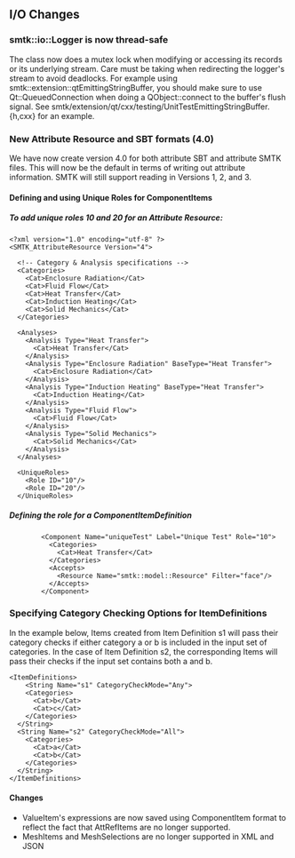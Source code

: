 ## I/O Changes

### smtk::io::Logger is now thread-safe
The class now does a mutex lock when modifying or accessing its records or its underlying stream.  Care must be taking when redirecting the logger's stream to avoid deadlocks.  For example using smtk::extension::qtEmittingStringBuffer, you should make sure to use Qt::QueuedConnection when doing a QObject::connect to the buffer's flush signal.  See smtk/extension/qt/cxx/testing/UnitTestEmittingStringBuffer.{h,cxx} for an example.

### New Attribute Resource and SBT formats (4.0)
We have now create version 4.0 for both attribute SBT and attribute SMTK files.  This will now be the default in terms of writing out attribute information.  SMTK will still support reading in Versions 1, 2, and 3.

#### Defining and using Unique Roles for ComponentItems
##### To add unique roles 10 and 20 for an Attribute Resource:
```
<?xml version="1.0" encoding="utf-8" ?>
<SMTK_AttributeResource Version="4">

  <!-- Category & Analysis specifications -->
  <Categories>
    <Cat>Enclosure Radiation</Cat>
    <Cat>Fluid Flow</Cat>
    <Cat>Heat Transfer</Cat>
    <Cat>Induction Heating</Cat>
    <Cat>Solid Mechanics</Cat>
  </Categories>

  <Analyses>
    <Analysis Type="Heat Transfer">
      <Cat>Heat Transfer</Cat>
    </Analysis>
    <Analysis Type="Enclosure Radiation" BaseType="Heat Transfer">
      <Cat>Enclosure Radiation</Cat>
    </Analysis>
    <Analysis Type="Induction Heating" BaseType="Heat Transfer">
      <Cat>Induction Heating</Cat>
    </Analysis>
    <Analysis Type="Fluid Flow">
      <Cat>Fluid Flow</Cat>
    </Analysis>
    <Analysis Type="Solid Mechanics">
      <Cat>Solid Mechanics</Cat>
    </Analysis>
  </Analyses>

  <UniqueRoles>
    <Role ID="10"/>
    <Role ID="20"/>
  </UniqueRoles>
```
##### Defining the role for a ComponentItemDefinition
```
        <Component Name="uniqueTest" Label="Unique Test" Role="10">
          <Categories>
            <Cat>Heat Transfer</Cat>
          </Categories>
          <Accepts>
            <Resource Name="smtk::model::Resource" Filter="face"/>
          </Accepts>
        </Component>
```
### Specifying Category Checking Options for ItemDefinitions
In the example below, Items created from Item Definition s1 will pass their category checks if either category a or b is included in the input set of categories.  In the case of Item Definition s2, the corresponding Items will pass their checks if the input set contains both a and b.

```
<ItemDefinitions>
	<String Name="s1" CategoryCheckMode="Any">
    <Categories>
      <Cat>b</Cat>
      <Cat>c</Cat>
    </Categories>
  </String>
  <String Name="s2" CategoryCheckMode="All">
    <Categories>
      <Cat>a</Cat>
      <Cat>b</Cat>
    </Categories>
  </String>
</ItemDefinitions>

```

#### Changes
* ValueItem's expressions are now saved using ComponentItem format to reflect the fact that AttRefItems are no longer supported.
* MeshItems and MeshSelections are no longer supported in XML and JSON
